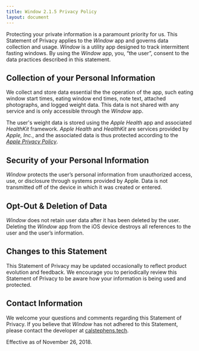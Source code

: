 ```yaml
---
title: Window 2.1.5 Privacy Policy
layout: document
---
```


Protecting your private information is a paramount priority for us. This Statement of Privacy applies to the *Window* app and governs data collection and usage. *Window* is a utility app designed to track intermittent fasting windows. By using the *Window* app, you, “the user”, consent to the data practices described in this statement.

## Collection of your Personal Information
We collect and store data essential the the operation of the app, such eating window start times, eating window end times, note text, attached photographs, and logged weight data. This data is not shared with any service and is only accessible through the *Window* app.

The user's weight data is stored using the *Apple Health* app and associated *HealthKit* framework. *Apple Health* and *HealthKit* are services provided by *Apple, Inc.*, and the associated data is thus protected according to the *[Apple Privacy Policy](https://www.apple.com/legal/privacy/en-ww/)*.

## Security of your Personal Information
*Window* protects the user’s personal information from unauthorized access, use, or disclosure through systems provided by Apple. Data is not transmitted off of the device in which it was created or entered.

## Opt-Out & Deletion of Data
*Window* does not retain user data after it has been deleted by the user. Deleting the *Window* app from the iOS device destroys all references to the user and the user’s information.

## Changes to this Statement
This Statement of Privacy may be updated occasionally to reflect product evolution and feedback. We encourage you to periodically review this Statement of Privacy to be aware how your information is being used and protected.

## Contact Information
We welcome your questions and comments regarding this Statement of Privacy. If you believe that *Window* has not adhered to this Statement, please contact the developer at [calstephens.tech](https://calstephens.tech/contact/).

Effective as of November 26, 2018.
